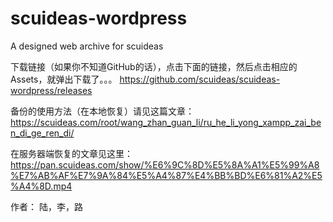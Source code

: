 # scuideas-wordpress
A designed web archive for scuideas

下载链接（如果你不知道GitHub的话），点击下面的链接，然后点击相应的Assets，就弹出下载了。。。
https://github.com/scuideas/scuideas-wordpress/releases



备份的使用方法（在本地恢复）请见这篇文章：
https://scuideas.com/root/wang_zhan_guan_li/ru_he_li_yong_xampp_zai_ben_di_ge_ren_di/



在服务器端恢复的文章见这里：https://pan.scuideas.com/show/%E6%9C%8D%E5%8A%A1%E5%99%A8%E7%AB%AF%E7%9A%84%E5%A4%87%E4%BB%BD%E6%81%A2%E5%A4%8D.mp4



作者：
陆，李，路
